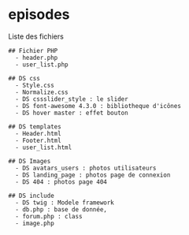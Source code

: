 # episodes
  Liste des fichiers
  
    ## Fichier PHP
      - header.php
      - user_list.php
      
    ## DS css 
      - Style.css
      - Normalize.css
      - DS cssslider_style : le slider
      - DS font-awesome 4.3.0 : bibliotheque d'icônes
      - DS hover master : effet bouton
  
    ## DS templates
      - Header.html
      - Footer.html
      - user_list.html 
      
    ## DS Images 
      - DS avatars_users : photos utilisateurs
      - DS landing_page : photos page de connexion 
      - DS 404 : photos page 404
      
    ## DS include 
      - DS twig : Modele framework
      - db.php : base de donnée, 
      - forum.php : class
      - image.php
      
    
